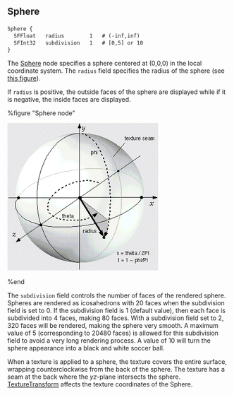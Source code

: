 ## Sphere

```
Sphere {
  SFFloat   radius        1   # (-inf,inf)
  SFInt32   subdivision   1   # [0,5] or 10
}
```

The [Sphere](#sphere) node specifies a sphere centered at (0,0,0) in the local
coordinate system. The `radius` field specifies the radius of the sphere (see
[this figure](#sphere-node)).

If `radius` is positive, the outside faces of the sphere are displayed while if
it is negative, the inside faces are displayed.

%figure "Sphere node"

![Sphere node](images/sphere.png)

%end

The `subdivision` field controls the number of faces of the rendered sphere.
Spheres are rendered as icosahedrons with 20 faces when the subdivision field is
set to 0. If the subdivision field is 1 (default value), then each face is
subdivided into 4 faces, making 80 faces. With a subdivision field set to 2, 320
faces will be rendered, making the sphere very smooth. A maximum value of 5
(corresponding to 20480 faces) is allowed for this subdivision field to avoid a
very long rendering process. A value of 10 will turn the sphere appearance into
a black and white soccer ball.

When a texture is applied to a sphere, the texture covers the entire surface,
wrapping counterclockwise from the back of the sphere. The texture has a seam at
the back where the *yz*-plane intersects the sphere.
[TextureTransform](texturetransform.md#texturetransform) affects the texture
coordinates of the Sphere.

